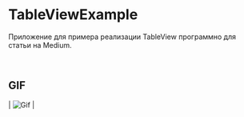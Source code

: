 # TableViewExample
Приложение для примера реализации TableView программно для статьи на Medium.

<br />

## GIF

| ![Gif](https://user-images.githubusercontent.com/90030573/198009321-f4e27a80-b498-4178-904d-1298d107eb5d.gif) |

